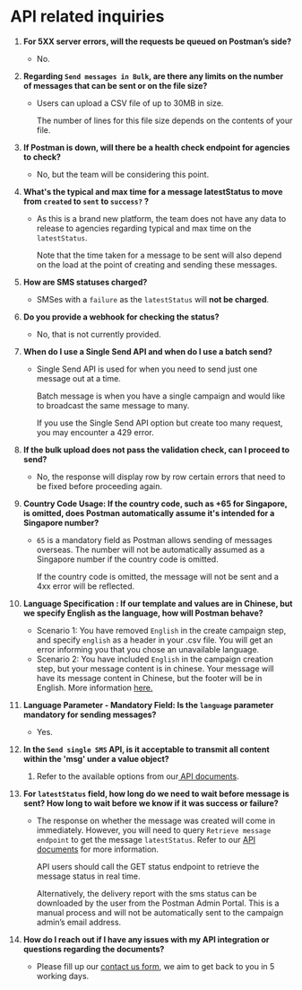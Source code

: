 # API related inquiries

1.  **For 5XX server errors, will the requests be queued on Postman’s side?**

    * No.


2. **Regarding `Send messages in Bulk`, are there any limits on the number of messages that can be sent or on the file size?**
   *   Users can upload a CSV file of up to 30MB in size.

       The number of lines for this file size depends on the contents of your file.
3.  **If Postman is down, will there be a health check endpoint for agencies to check?**

    * No, but the team will be considering this point.


4.  **What's the typical and max time for a message latestStatus to move from `created` to `sent` to `success?` ?**

    *   As this is a brand new platform, the team does not have any data to release to agencies regarding typical and max time on the `latestStatus`.

        Note that the time taken for a message to be sent will also depend on the load at the point of creating and sending these messages.


5.  **How are SMS statuses charged?**

    * SMSes with a `failure` as the `latestStatus` will **not be charged**.


6.  **Do you provide a webhook for checking the status?**

    * No, that is not currently provided.


7.  **When do I use a Single Send API and when do I use a batch send?**

    *   Single Send API is used for when you need to send just one message out at a time.

        Batch message is when you have a single campaign and would like to broadcast the same message to many.

        If you use the Single Send API option but create too many request, you may encounter a 429 error.


8.  **If the bulk upload does not pass the validation check, can I proceed to send?**

    * No, the response will display row by row certain errors that need to be fixed before proceeding again.


9.  **Country Code Usage: If the country code, such as +65 for Singapore, is omitted, does Postman automatically assume it's intended for a Singapore number?**

    *   `65` is a mandatory field as Postman allows sending of messages overseas. The number will not be automatically assumed as a Singapore number if the country code is omitted.

        If the country code is omitted, the message will not be sent and a 4xx error will be reflected.


10. **Language Specification : If our template and values are in Chinese, but we specify English as the language, how will Postman behave?**

    * Scenario 1: You have removed `English` in the create campaign step, and specify `english` as a header in your .csv file. You will get an error informing you that you chose an unavailable language.&#x20;
    * Scenario 2: You have included `English` in the campaign creation step, but your message content is in chinese. Your message will have its message content in Chinese, but the footer will be in English. More information [here](https://api-docs.postman.gov.sg/campaigns-and-messages/create-message#language)[.](../../postman-v2-general-user-guide-mop/create-campaign/#language-tab)


11. **Language Parameter - Mandatory Field: Is the `language` parameter mandatory for sending messages?**

    * Yes.


12. **In the `Send single SMS` API, is it acceptable to transmit all content within the 'msg' under a value object?**

    1. Refer to the available options from our[ API documents](../../endpoints-for-api-users/single-send.md).


13. **For `latestStatus` field, how long do we need to wait before message is sent? How long to wait before we know if it was success or failure?**

    *   The response on whether the message was created will come in immediately. However, you will need to query `Retrieve message endpoint` to get the message `latestStatus`. Refer to our [API documents](https://api-docs.postman.gov.sg/endpoints-for-api-users/single-send) for more information.

        API users should call the GET status endpoint to retrieve the message status in real time.

        Alternatively, the delivery report with the sms status can be downloaded by the user from the Postman Admin Portal. This is a manual process and will not be automatically sent to the campaign admin’s email address.


14. **How do I reach out if I have any issues with my API integration or questions regarding the documents?**
    * Please fill up our [contact us form](https://form.gov.sg/admin/form/64a535b829d2650012a9938b), we aim to get back to you in 5 working days.
